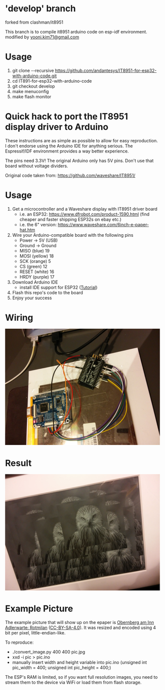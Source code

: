 # 'develop' branch
forked from clashman/it8951

This branch is to compile it8951 arduino code on esp-idf environment.
modified by yooni.kim71@gmail.com

# Usage
 1. git clone --recursive https://github.com/andantesys/IT8951-for-esp32-with-arduino-code.git
 2. cd IT891-for-esp32-with-arduino-code
 3. git checkout develop
 4. make menuconfig
 5. make flash monitor

# Quick hack to port the IT8951 display driver to Arduino
These instructions are as simple as possible to allow for easy reproduction. I don't endorse using the Arduino IDE for anything serious. The Espressif/IDF environment provides a way better experience.

The pins need 3.3V! The original Arduino only has 5V pins. Don't use that board without voltage dividers.

Original code taken from: https://github.com/waveshare/IT8951/

# Usage
1. Get a microcontroller and a Waveshare display with IT8951 driver board
    * i.e. an ESP32: https://www.dfrobot.com/product-1590.html (find cheaper and faster shipping ESP32s on ebay etc.)
    * i.e. the 6" version: https://www.waveshare.com/6inch-e-paper-hat.htm
2. Wire your Arduino-compatible board with the following pins
    * Power -> 5V (USB)
    * Ground -> Ground
    * MISO (blue)   19
    * MOSI (yellow) 18
    * SCK (orange)   5
    * CS (green)    12
    * RESET (white) 16
    * HRDY (purple) 17
3. Download Arduino IDE
    * install IDE support for ESP32 ([Tutorial](https://randomnerdtutorials.com/installing-the-esp32-board-in-arduino-ide-windows-instructions/))
4. Flash this repo's code to the board
5. Enjoy your success

# Wiring
![Wiring](/wiring.jpg)

# Result
![Result](/result.jpg)

# Example Picture
The example picture that will show up on the epaper is [Obernberg am Inn Adlerwarte: Rotmilan](https://commons.wikimedia.org/wiki/File:Obernberg_am_Inn_Adlerwarte_Rotmilan-0136.jpg)
([CC-BY-SA-4.0](https://creativecommons.org/licenses/by-sa/4.0/)).
It was resized and encoded using 4 bit per pixel, little-endian-like.

To reproduce:
* ./convert_image.py 400 400 pic.jpg
* xxd -i pic > pic.ino
* manually insert width and height variable into pic.ino (unsigned int pic_width = 400; unsigned int pic_height = 400;)

The ESP's RAM is limited, so if you want full resolution images, you need to stream them to the device via WiFi or load them from flash storage.
